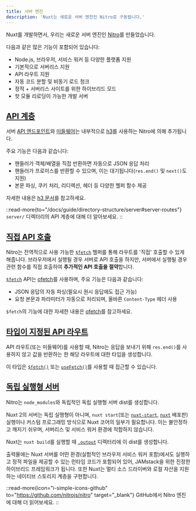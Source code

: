 ```yaml
---
title: 서버 엔진
description: 'Nuxt는 새로운 서버 엔진인 Nitro로 구동됩니다.'
---
```


Nuxt를 개발하면서, 우리는 새로운 서버 엔진인 [Nitro](https://nitro.build/)를 만들었습니다.

다음과 같은 많은 기능이 포함되어 있습니다:

- Node.js, 브라우저, 서비스 워커 등 다양한 플랫폼 지원
- 기본적으로 서버리스 지원
- API 라우트 지원
- 자동 코드 분할 및 비동기 로드 청크
- 정적 + 서버리스 사이트를 위한 하이브리드 모드
- 핫 모듈 리로딩이 가능한 개발 서버

## [API 계층](#api-layer)

서버 [API 엔드포인트](/docs/guide/directory-structure/server#api-routes)와 [미들웨어](/docs/guide/directory-structure/server#server-middleware)는 내부적으로 [h3](https://github.com/unjs/h3)를 사용하는 Nitro에 의해 추가됩니다.

주요 기능은 다음과 같습니다:

- 핸들러가 객체/배열을 직접 반환하면 자동으로 JSON 응답 처리
- 핸들러가 프로미스를 반환할 수 있으며, 이는 대기됩니다(`res.end()` 및 `next()`도 지원)
- 본문 파싱, 쿠키 처리, 리디렉션, 헤더 등 다양한 헬퍼 함수 제공

자세한 내용은 [h3 문서](https://github.com/unjs/h3)를 참고하세요.

::read-more{to="/docs/guide/directory-structure/server#server-routes"}
`server/` 디렉터리의 API 계층에 대해 더 알아보세요.
::

## [직접 API 호출](#direct-api-calls)

Nitro는 전역적으로 사용 가능한 [`$fetch`](/docs/api/utils/dollarfetch) 헬퍼를 통해 라우트를 '직접' 호출할 수 있게 해줍니다. 브라우저에서 실행될 경우 서버로 API 호출을 하지만, 서버에서 실행될 경우 관련 함수를 직접 호출하여 **추가적인 API 호출을 절약**합니다.

[`$fetch`](/docs/api/utils/dollarfetch) API는 [ofetch](https://github.com/unjs/ofetch)를 사용하며, 주요 기능은 다음과 같습니다:

- JSON 응답의 자동 파싱(필요시 원시 응답에도 접근 가능)
- 요청 본문과 파라미터가 자동으로 처리되며, 올바른 `Content-Type` 헤더 사용

`$fetch`의 기능에 대한 자세한 내용은 [ofetch](https://github.com/unjs/ofetch)를 참고하세요.

## [타입이 지정된 API 라우트](#typed-api-routes)

API 라우트(또는 미들웨어)를 사용할 때, Nitro는 응답을 보내기 위해 `res.end()`를 사용하지 않고 값을 반환하는 한 해당 라우트에 대한 타입을 생성합니다.

이 타입은 [`$fetch()`](/docs/api/utils/dollarfetch) 또는 [`useFetch()`](/docs/api/composables/use-fetch)를 사용할 때 접근할 수 있습니다.

## [독립 실행형 서버](#standalone-server)

Nitro는 `node_modules`와 독립적인 독립 실행형 서버 dist를 생성합니다.

Nuxt 2의 서버는 독립 실행형이 아니며, `nuxt start`(또는 [`nuxt-start`](https://www.npmjs.com/package/nuxt-start), [`nuxt`](https://www.npmjs.com/package/nuxt) 배포판) 실행이나 커스텀 프로그래밍 방식으로 Nuxt 코어의 일부가 필요합니다. 이는 불안정하고 깨지기 쉬우며, 서버리스 및 서비스 워커 환경에 적합하지 않습니다.

Nuxt는 `nuxt build`를 실행할 때 [`.output`](/docs/guide/directory-structure/output) 디렉터리에 이 dist를 생성합니다.

출력물에는 Nuxt 서버를 어떤 환경(실험적인 브라우저 서비스 워커 포함)에서도 실행하고 정적 파일을 제공할 수 있는 런타임 코드가 포함되어 있어, JAMstack을 위한 진정한 하이브리드 프레임워크가 됩니다. 또한 Nuxt는 멀티 소스 드라이버와 로컬 자산을 지원하는 네이티브 스토리지 계층을 구현합니다.

::read-more{icon="i-simple-icons-github" to="https://github.com/nitrojs/nitro" target="_blank"}
GitHub에서 Nitro 엔진에 대해 더 읽어보세요.
::
